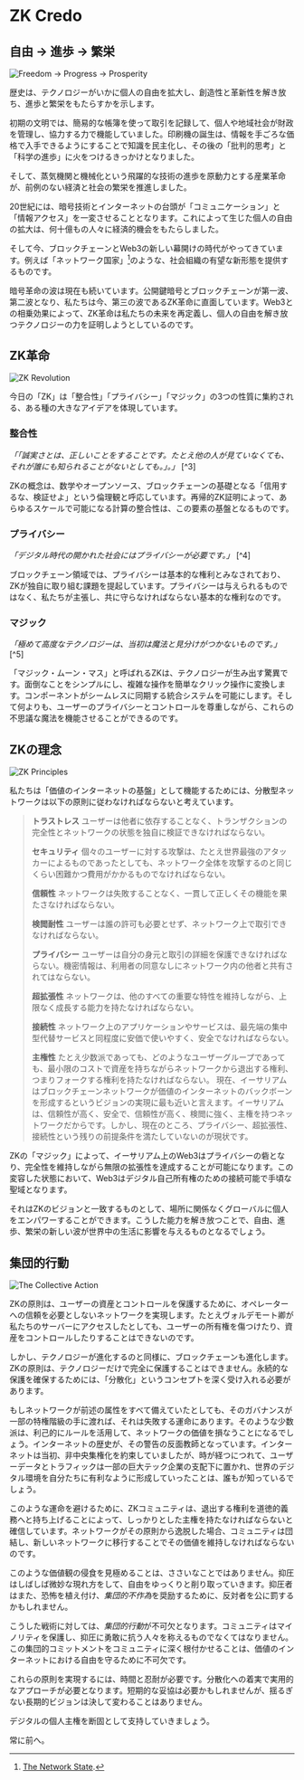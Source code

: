 # ZK Credo

## 自由 → 進歩 → 繁栄

![Freedom → Progress → Prosperity](freedom-progress-prosperity.jpeg)

歴史は、テクノロジーがいかに個人の自由を拡大し、創造性と革新性を解き放ち、進歩と繁栄をもたらすかを示します。

初期の文明では、簡易的な帳簿を使って取引を記録して、個人や地域社会が財政を管理し、協力する力で機能していました。印刷機の誕生は、情報を手ごろな価格で入手できるようにすることで知識を民主化し、その後の「批判的思考」と「科学の進歩」に火をつけるきっかけとなりました。

そして、蒸気機関と機械化という飛躍的な技術の進歩を原動力とする産業革命が、前例のない経済と社会の繁栄を推進しました。

20世紀には、暗号技術とインターネットの台頭が「コミュニケーション」と「情報アクセス」を一変させることとなります。これによって生じた個人の自由の拡大は、何十億もの人々に経済的機会をもたらしました。

そして今、ブロックチェーンとWeb3の新しい幕開けの時代がやってきています。例えば「ネットワーク国家」[^1]のような、社会組織の有望な新形態を提供するものです。

暗号革命の波は現在も続いています。公開鍵暗号とブロックチェーンが第一波、第二波となり、私たちは今、第三の波であるZK革命に直面しています。Web3との相乗効果によって、ZK革命は私たちの未来を再定義し、個人の自由を解き放つテクノロジーの力を証明しようとしているのです。

## ZK革命

![ZK Revolution](zk-revolution.jpeg)

今日の「ZK」は「整合性」「プライバシー」「マジック」の3つの性質に集約される、ある種の大きなアイデアを体現しています。

### 整合性

*「「誠実さとは、正しいことをすることです。たとえ他の人が見ていなくても、それが誰にも知られることがないとしても。」。」* [^3] 

ZKの概念は、数学やオープンソース、ブロックチェーンの基礎となる「信用するな、検証せよ」という倫理観と呼応しています。再帰的ZK証明によって、あらゆるスケールで可能になる計算の整合性は、この要素の基盤となるものです。

### プライバシー

*「デジタル時代の開かれた社会にはプライバシーが必要です。」* [^4]

ブロックチェーン領域では、プライバシーは基本的な権利とみなされており、ZKが独自に取り組む課題を提起しています。プライバシーは与えられるものではなく、私たちが主張し、共に守らなければならない基本的な権利なのです。

### マジック

*「極めて高度なテクノロジーは、当初は魔法と見分けがつかないものです。」* [^5]

「マジック・ムーン・マス」と呼ばれるZKは、テクノロジーが生み出す驚異です。面倒なことをシンプルにし、複雑な操作を簡単なクリック操作に変換します。コンポーネントがシームレスに同期する統合システムを可能にします。そして何よりも、ユーザーのプライバシーとコントロールを尊重しながら、これらの不思議な魔法を機能させることができるのです。

## ZKの理念

![ZK Principles](zk-principles.jpeg)

私たちは「価値のインターネットの基盤」として機能するためには、分散型ネットワークは以下の原則に従わなければならないと考えています。

> **トラストレス** ユーザーは他者に依存することなく、トランザクションの完全性とネットワークの状態を独自に検証できなければならない。
> 
> **セキュリティ** 個々のユーザーに対する攻撃は、たとえ世界最強のアタッカーによるものであったとしても、ネットワーク全体を攻撃するのと同じくらい困難かつ費用がかかるものでなければならない。
> 
> **信頼性** ネットワークは失敗することなく、一貫して正しくその機能を果たさなければならない。
> 
> **検閲耐性** ユーザーは誰の許可も必要とせず、ネットワーク上で取引できなければならない。
> 
> **プライバシー** ユーザーは自分の身元と取引の詳細を保護できなければならない。機密情報は、利用者の同意なしにネットワーク内の他者と共有されてはならない。
> 
> **超拡張性** ネットワークは、他のすべての重要な特性を維持しながら、上限なく成長する能力を持たなければならない。
> 
> **接続性** ネットワーク上のアプリケーションやサービスは、最先端の集中型代替サービスと同程度に安価で使いやすく、安全でなければならない。
> 
> **主権性** たとえ少数派であっても、どのようなユーザーグループであっても、最小限のコストで資産を持ちながらネットワークから退出する権利、つまりフォークする権利を持たなければならない。
現在、イーサリアムはブロックチェーンネットワークが価値のインターネットのバックボーンを形成するというビジョンの実現に最も近いと言えます。イーサリアムは、信頼性が高く、安全で、信頼性が高く、検閲に強く、主権を持つネットワークだからです。しかし、現在のところ、プライバシー、超拡張性、接続性という残りの前提条件を満たしていないのが現状です。

ZKの「マジック」によって、イーサリアム上のWeb3はプライバシーの砦となり、完全性を維持しながら無限の拡張性を達成することが可能になります。この変容した状態において、Web3はデジタル自己所有権のための接続可能で手頃な聖域となります。

それはZKのビジョンと一致するものとして、場所に関係なくグローバルに個人をエンパワーすることができます。こうした能力を解き放つことで、自由、進歩、繁栄の新しい波が世界中の生活に影響を与えるものとなるでしょう。

## 集団的行動

![The Collective Action](the-collective-action.jpeg)

ZKの原則は、ユーザーの資産とコントロールを保護するために、オペレーターへの信頼を必要としないネットワークを実現します。たとえヴォルデモート卿が私たちのサーバーにアクセスしたとしても、ユーザーの所有権を傷つけたり、資産をコントロールしたりすることはできないのです。

しかし、テクノロジーが進化するのと同様に、ブロックチェーンも進化します。ZKの原則は、テクノロジーだけで完全に保護することはできません。永続的な保護を確保するためには、「分散化」というコンセプトを深く受け入れる必要があります。

もしネットワークが前述の属性をすべて備えていたとしても、そのガバナンスが一部の特権階級の手に渡れば、それは失敗する運命にあります。そのような少数派は、利己的にルールを活用して、ネットワークの価値を損なうことになるでしょう。インターネットの歴史が、その警告の反面教師となっています。インターネットは当初、非中央集権化を約束していましたが、時が経つにつれて、ユーザーデータとトラフィックは一部の巨大テック企業の支配下に置かれ、世界のデジタル環境を自分たちに有利なように形成していったことは、誰もが知っているでしょう。

このような運命を避けるために、ZKコミュニティは、退出する権利を道徳的義務へと持ち上げることによって、しっかりとした主権を持たなければならないと確信しています。ネットワークがその原則から逸脱した場合、コミュニティは団結し、新しいネットワークに移行することでその価値を維持しなければならないのです。

このような価値観の侵食を見極めることは、ささいなことではありません。抑圧はしばしば微妙な現れ方をして、自由をゆっくりと削り取っていきます。抑圧者はまた、恐怖を植え付け、*集団的不作為*を奨励するために、反対者を公に罰するかもしれません。

こうした戦術に対しては、*集団的行動*が不可欠となります。コミュニティはマイノリティを保護し、抑圧に勇敢に抗う人々を称えるものでなくてはなりません。この集団的コミットメントをコミュニティに深く根付かせることは、価値のインターネットにおける自由を守るために不可欠です。

これらの原則を実現するには、時間と忍耐が必要です。分散化への着実で実用的なアプローチが必要となります。短期的な妥協は必要かもしれませんが、揺るぎない長期的ビジョンは決して変わることはありません。

デジタルの個人主権を断固として支持していきましょう。

常に前へ。

[^1]: [The Network State](https://thenetworkstate.com/the-network-state-in-one-sentence).
[^2]: [Zipped by Kryptography](https://twitter.com/vitalikbuterin/status/1309298689156866048)
